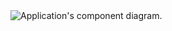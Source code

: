 
<img src="https://github.com/jfpalchak/merch-site/blob/main/src/img/merch-diagram.png" alt="Application's component diagram." />